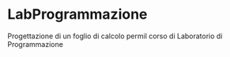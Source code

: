 # LabProgrammazione
Progettazione di un foglio di calcolo permil corso di Laboratorio di Programmazione
